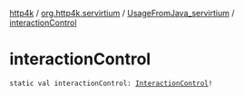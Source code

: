 [http4k](../../index.md) / [org.http4k.servirtium](../index.md) / [UsageFromJava_servirtium](index.md) / [interactionControl](./interaction-control.md)

# interactionControl

`static val interactionControl: `[`InteractionControl`](../-interaction-control/index.md)`!`